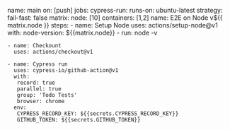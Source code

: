 

name: main
on: [push]
jobs:
  cypress-run:
    runs-on: ubuntu-latest
    strategy:
     fail-fast: false
     matrix:
      node: [10]
      containers: [1,2]
    name: E2E on Node v${{ matrix.node }}
    steps:
    - name: Setup Node
      uses: actions/setup-node@v1
      with: 
        node-version: ${{matrix.node}}
    - run: node -v

    - name: Checkount
      uses: actions/checkout@v1

    - name: Cypress run
      uses: cypress-io/github-action@v1
      with:
       record: true
       parallel: true
       group: 'Todo Tests'
       browser: chrome 
      env: 
       CYPRESS_RECORD_KEY: ${{secrets.CYPRESS_RECORD_KEY}} 
       GITHUB_TOKEN: ${{secrets.GITHUB_TOKEN}}

